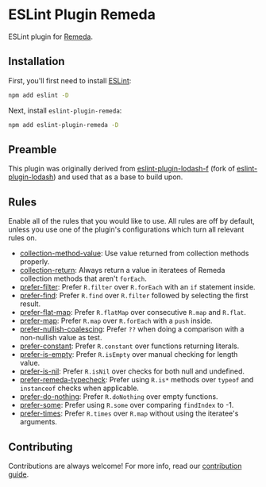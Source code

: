 # ESLint Plugin Remeda

ESLint plugin for [Remeda](https://github.com/remeda/remeda).

## Installation

First, you'll first need to install [ESLint](https://eslint.org/):

```sh
npm add eslint -D
```

Next, install `eslint-plugin-remeda`:

```sh
npm add eslint-plugin-remeda -D
```

## Preamble

This plugin was originally derived from [eslint-plugin-lodash-f](https://github.com/AndreaPontrandolfo/eslint-plugin-lodash) (fork of [eslint-plugin-lodash](https://github.com/wix-incubator/eslint-plugin-lodash)) and used that as a base to build upon.

## Rules

Enable all of the rules that you would like to use. All rules are off by default, unless you use one of the plugin's configurations which turn all relevant rules on.

- [collection-method-value](docs/rules/collection-method-value.md): Use value returned from collection methods properly.
- [collection-return](docs/rules/collection-return.md): Always return a value in iteratees of Remeda collection methods that aren't `forEach`.
- [prefer-filter](docs/rules/prefer-filter.md): Prefer `R.filter` over `R.forEach` with an `if` statement inside.
- [prefer-find](docs/rules/prefer-find.md): Prefer `R.find` over `R.filter` followed by selecting the first result.
- [prefer-flat-map](docs/rules/prefer-flat-map.md): Prefer `R.flatMap` over consecutive `R.map` and `R.flat`.
- [prefer-map](docs/rules/prefer-map.md): Prefer `R.map` over `R.forEach` with a `push` inside.
- [prefer-nullish-coalescing](docs/rules/prefer-nullish-coalescing.md): Prefer `??` when doing a comparison with a non-nullish value as test.
- [prefer-constant](docs/rules/prefer-constant.md): Prefer `R.constant` over functions returning literals.
- [prefer-is-empty](docs/rules/prefer-is-empty.md): Prefer `R.isEmpty` over manual checking for length value.
- [prefer-is-nil](docs/rules/prefer-is-nil.md): Prefer `R.isNil` over checks for both null and undefined.
- [prefer-remeda-typecheck](docs/rules/prefer-remeda-typecheck.md): Prefer using `R.is*` methods over `typeof` and `instanceof` checks when applicable.
- [prefer-do-nothing](docs/rules/prefer-do-nothing.md): Prefer `R.doNothing` over empty functions.
- [prefer-some](docs/rules/prefer-some.md): Prefer using `R.some` over comparing `findIndex` to -1.
- [prefer-times](docs/rules/prefer-times.md): Prefer `R.times` over `R.map` without using the iteratee's arguments.

## Contributing

Contributions are always welcome! For more info, read our [contribution guide](.github/CONTRIBUTING.md).
